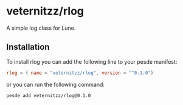 # veternitzz/rlog

A simple log class for Lune.

## Installation

To install rlog you can add the following line to your pesde manifest:

```toml
rlog = { name = "veternitzz/rlog", version = "^0.1.0"}
```

or you can run the following command:

```sh
pesde add veternitzz/rlog@0.1.0
```

